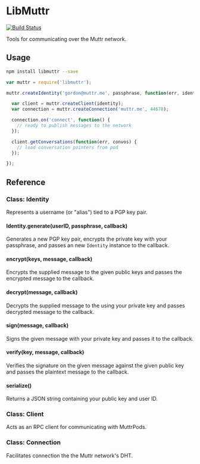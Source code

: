 LibMuttr
========

[![Build Status](https://travis-ci.org/muttr/libmuttr.svg)](https://travis-ci.org/muttr/libmuttr)


Tools for communicating over the Muttr network.

## Usage

```bash
npm install libmuttr --save
```

```js
var muttr = require('libmuttr');

muttr.createIdentity('gordon@muttr.me', passphrase, function(err, identity) {

  var client = muttr.createClient(identity);
  var connection = muttr.createConnection('muttr.me', 44678);

  connection.on('connect', function() {
    // ready to publish messages to the network
  });

  client.getConversations(function(err, convos) {
    // load conversation pointers from pod
  });

});
```

## Reference

### Class: Identity

Represents a username (or "alias") tied to a PGP key pair.

#### Identity.generate(userID, passphrase, callback)

Generates a new PGP key pair, encrypts the private key with your passphrase, and
passes an new `Identity` instance to the callback.

#### encrypt(keys, message, callback)

Encrypts the supplied message to the given public keys and passes the encrypted
message to the callback.

#### decrypt(message, callback)

Decrypts the supplied message to the using your private key and passes decrypted
message to the callback.

#### sign(message, callback)

Signs the given message with your private key and passes it to the callback.

#### verify(key, message, callback)

Verifies the signature on the given message against the given public key and
passes the plaintext message to the callback.

#### serialize()

Returns a JSON string containing your public key and user ID.

### Class: Client

Acts as an RPC client for communicating with MuttrPods.

### Class: Connection

Facilitates connection the the Muttr network's DHT.
